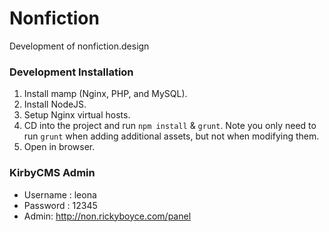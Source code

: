 # Nonfiction
Development of nonfiction.design 

### Development Installation

1. Install mamp (Nginx, PHP, and MySQL).
2. Install NodeJS.
3. Setup Nginx virtual hosts.
3. CD into the project and run `npm install` & `grunt`. Note you only need to run `grunt` when adding additional assets, but not when modifying them.
4.  Open in browser.


### KirbyCMS Admin

- Username : leona
- Password : 12345
- Admin: http://non.rickyboyce.com/panel
